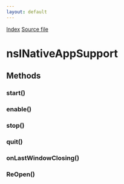 ```yaml
---
layout: default
---
```

<div id='links'><a href="../index.html">Index</a>
<a href="http://dxr.mozilla.org/mozilla-central/source/toolkit/xre/nsINativeAppSupport.idl">Source file</a>
</div>

# nsINativeAppSupport #

## Methods ##

### start() ###

### enable() ###

### stop() ###

### quit() ###

### onLastWindowClosing() ###

### ReOpen() ###
